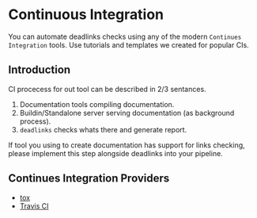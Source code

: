 
# Continuous Integration

You can automate deadlinks checks using any of the modern `Continues Integration` tools. Use tutorials and templates we created for  popular CIs.

<h2>Introduction</h2>
CI procecess for out tool can be described in 2/3 sentances.

1. Documentation tools compiling documentation.
2. Buildin/Standalone server serving documentation (as background process).
3. `deadlinks` checks whats there and generate report.

If tool you using to create documentation has support for links checking, please implement this step alongside deadlinks into your pipeline.



<h2>Continues Integration Providers</h2>

* [tox](tox.md)
* [Travis CI](travis-ci.md)
